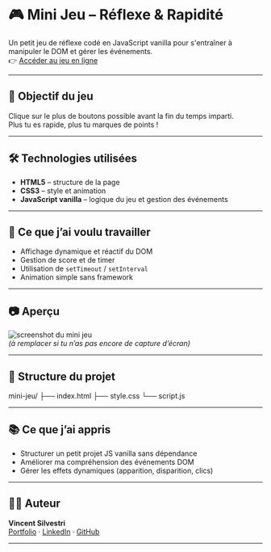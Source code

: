 # 🎮 Mini Jeu – Réflexe & Rapidité

Un petit jeu de réflexe codé en JavaScript vanilla pour s'entraîner à manipuler le DOM et gérer les événements.  
👉 [Accéder au jeu en ligne](https://mini-jeu-phi.vercel.app)

---

## 🚀 Objectif du jeu

Clique sur le plus de boutons possible avant la fin du temps imparti.  
Plus tu es rapide, plus tu marques de points !

---

## 🛠️ Technologies utilisées

- **HTML5** – structure de la page
- **CSS3** – style et animation
- **JavaScript vanilla** – logique du jeu et gestion des événements

---

## 🎯 Ce que j’ai voulu travailler

- Affichage dynamique et réactif du DOM
- Gestion de score et de timer
- Utilisation de `setTimeout` / `setInterval`
- Animation simple sans framework

---

## 📷 Aperçu

![screenshot du mini jeu](https://mini-jeu-phi.vercel.app/preview.jpg)  
*(à remplacer si tu n’as pas encore de capture d’écran)*

---

## 📂 Structure du projet

mini-jeu/
├── index.html
├── style.css
└── script.js


---

## 📚 Ce que j’ai appris

- Structurer un petit projet JS vanilla sans dépendance
- Améliorer ma compréhension des événements DOM
- Gérer les effets dynamiques (apparition, disparition, clics)

---

## 👨‍💻 Auteur

**Vincent Silvestri**  
[Portfolio](https://www.vince-dev.fr) · [LinkedIn](https://www.linkedin.com/in/vincent-silvestri-0b826a249/) · [GitHub](https://github.com/vincent-devFullStack)

---

